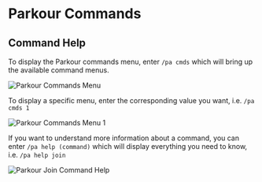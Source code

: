 Parkour Commands
======

## Command Help

To display the Parkour commands menu, enter `/pa cmds` which will bring up the available command menus.

![Parkour Commands Menu](https://i.imgur.com/csrgDFJ.png "Parkour Commands Menu")

To display a specific menu, enter the corresponding value you want, i.e. `/pa cmds 1`

![Parkour Commands Menu 1](https://i.imgur.com/i4FV4Rd.png "Parkour Commands Menu 1")

If you want to understand more information about a command, you can enter `/pa help (command)` which will display everything you need to know, i.e. `/pa help join`

![Parkour Join Command Help](https://i.imgur.com/f9Qs12M.png "Parkour Join Command Help")

<script>
    insertCommandsMarkup();
</script>
